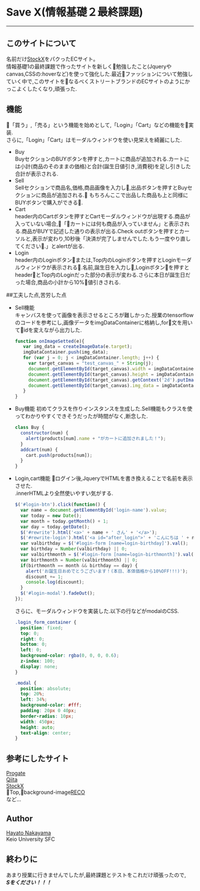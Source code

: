 # Save X(情報基礎２最終課題)
---------------------------------
## このサイトについて  
名前だけ[StockX](https://stockx.com/)をパクったECサイト。  
情報基礎1の最終課題で作ったサイトを新しく勉強したこと(Jqueryやcanvas,CSSの:hoverなど)を使って強化した.最近ファッションについて勉強していく中で,このサイトをなるべくストリートブランドのECサイトのようにかっこよくしたくなり,頑張った.  

## 機能  
「買う」,「売る」という機能を始めとして,「Login」「Cart」などの機能を実装.  
さらに,「Login」「Cart」はモーダルウィンドウを使い見栄えを綺麗にした.  
* Buy  
  BuyセクションのBUYボタンを押すと,カートに商品が追加される.カートには小計(商品のそのままの価格)と合計(誕生日値引き,消費税)を足し引きした合計が表示される.  
* Sell  
  Sellセクションで商品名,価格,商品画像を入力し,出品ボタンを押すとBuyセクションに商品が追加される. もちろんここで出品した商品も上と同様にBUYボタンで購入ができる.  
* Cart  
  header内のCartボタンを押すとCartモーダルウィンドウが出現する.商品が入っていない場合,「カートには何も商品が入っていません」と表示される.商品がBUYで記述した通りの表示が出る.Check outボタンを押すとカーソルと,表示が変わり,10秒後「決済が完了しませんでした.もう一度やり直してください.」とalertが出る.  
* Login  
  header内のLoginボタンまたは,Top内のLoginボタンを押すとLoginモーダルウィンドウが表示される.名前,誕生日を入力し,Loginボタンを押すとheaderとTop内のLoginだった部分の表示が変わる.さらに本日が誕生日だった場合,商品の小計から10%値引きされる.  

##工夫した点,苦労した点  
* Sell機能  
  キャンバスを使って画像を表示させるところが難しかった.授業のtensorflowのコードを参考にし,画像データをimgDataContainerに格納し,for文を用いてidを変えながら出力した.  
  ```js.js
  function onImageSetted(e){
     var img_data = createImageData(e.target);
     imgDataContainer.push(img_data);
     for (var j = 0; j < imgDataContainer.length; j++) {
       var target_canvas = "test_canvas_" + String(j);
       document.getElementById(target_canvas).width = imgDataContainer[j].width;
       document.getElementById(target_canvas).height = imgDataContainer[j].height;
       document.getElementById(target_canvas).getContext('2d').putImageData(imgDataContainer[j],0,0);
       document.getElementById(target_canvas).img_data = imgDataContainer[j];
     }
  }
  ```   
* Buy機能
  初めてクラスを作りインスタンスを生成した.Sell機能もクラスを使ってわかりやすくできそうだったが時間がなく,断念した.  
  ```js.js
  class Buy {
    constructor(num) {
      alert(products[num].name + "がカートに追加されました！");
    }
    addcart(num) {
      cart.push(products[num]);
    }
  }
  ```  
* Login,cart機能
  ログイン後,JqueryでHTMLを書き換えることで名前を表示させた.  
  .innerHTMLより全然使いやすい気がする.  
  ```jquery.js
  $('#login-btn').click(function() {
    var name = document.getElementById('login-name').value;
    var today = new Date();
    var month = today.getMonth() + 1;
    var day = today.getDate();
    $('#rewrite').html('<a>' + name + ' さん' + '</a>');
    $('#rewrite-login').html('<a id="after_login">' + 'こんにちは ' + name + ' さん！' + '</a>');
    var valbirthday = $('#login-form [name=login-birthday]').val();
    var birthday = Number(valbirthday) || 0;
    var valbirthmonth = $('#login-form [name=login-birthmonth]').val();
    var birthmonth = Number(valbirthmonth) || 0;
    if(birthmonth == month && birthday == day) {
      alert('お誕生日おめでとうございます！(本日、本体価格から10%OFF!!!)');
      discount += 1;
      console.log(discount);
    }
    $('#login-modal').fadeOut();
  });
  ```  
  さらに、モーダルウィンドウを実装した.以下の行などがmodalのCSS.  
  ```stylesheet.css
  .login_form_container {
    position: fixed;
    top: 0;
    right: 0;
    bottom: 0;
    left: 0;
    background-color: rgba(0, 0, 0, 0.6);
    z-index: 100;
    display: none;
  }

  .modal {
    position: absolute;
    top: 20%;
    left: 34%;
    background-color: #fff;
    padding: 20px 0 40px;
    border-radius: 10px;
    width: 450px;
    height: auto;
    text-align: center;
  }
  ```  

## 参考にしたサイト  
  [Progate](https://prog-8.com/)  
  [Qiita](https://qiita.com/)  
  [StockX](https://stockx.com/)  
  Top,background-image[RECO](https://reco-photo.com/street-photography)  
  など...  

## Author  
[Hayato Nakayama](https://github.com/HayatoNakayama)  
Keio University SFC  

## 終わりに  
あまり授業に行きませんでしたが,最終課題とテストをこれだけ頑張ったので,  
***Sをください！！！***
